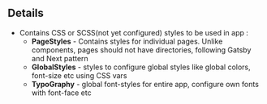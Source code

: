 ## Details

- Contains CSS or SCSS(not yet configured) styles to be used in app :
  - **PageStyles** - Contains styles for individual pages. Unlike components, pages should not have directories, following Gatsby and Next pattern
  - **GlobalStyles** - styles to configure global styles like global colors, font-size etc using CSS vars
  - **TypoGraphy** - global font-styles for entire app, configure own fonts with font-face etc

